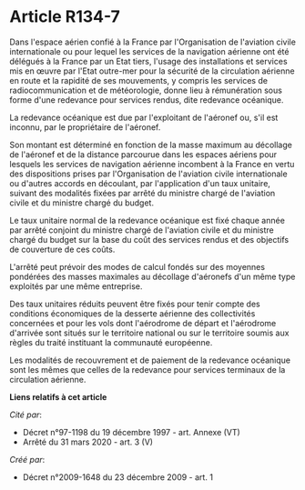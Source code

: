 # Article R134-7

Dans l'espace aérien confié à la France par l'Organisation de l'aviation civile internationale ou pour lequel les services de
la navigation aérienne ont été délégués à la France par un Etat tiers, l'usage des installations et services mis en œuvre par
l'Etat outre-mer pour la sécurité de la circulation aérienne en route et la rapidité de ses mouvements, y compris les
services de radiocommunication et de météorologie, donne lieu à rémunération sous forme d'une redevance pour services rendus,
dite redevance océanique. 

La redevance océanique est due par l'exploitant de l'aéronef ou, s'il est inconnu, par le propriétaire de l'aéronef. 

Son montant est déterminé en fonction de la masse maximum au décollage de l'aéronef et de la distance parcourue dans les
espaces aériens pour lesquels les services de navigation aérienne incombent à la France en vertu des dispositions prises par
l'Organisation de l'aviation civile internationale ou d'autres accords en découlant, par l'application d'un taux unitaire,
suivant des modalités fixées par arrêté du ministre chargé de l'aviation civile et du ministre chargé du budget. 

Le taux unitaire normal de la redevance océanique est fixé chaque année par arrêté conjoint du ministre chargé de l'aviation
civile et du ministre chargé du budget sur la base du coût des services rendus et des objectifs de couverture de ces coûts.

L'arrêté peut prévoir des modes de calcul fondés sur des moyennes pondérées des masses maximales au décollage d'aéronefs d'un
même type exploités par une même entreprise. 

Des taux unitaires réduits peuvent être fixés pour tenir compte des conditions économiques de la desserte aérienne des
collectivités concernées et pour les vols dont l'aérodrome de départ et l'aérodrome d'arrivée sont situés sur le territoire
national ou sur le territoire soumis aux règles du traité instituant la communauté européenne. 

Les modalités de recouvrement et de paiement de la redevance océanique sont les mêmes que celles de la redevance pour
services terminaux de la circulation aérienne.

**Liens relatifs à cet article**

_Cité par_:

  - Décret n°97-1198 du 19 décembre 1997 - art. Annexe (VT)
  - Arrêté du 31 mars 2020 - art. 3 (V)

_Créé par_:

  - Décret n°2009-1648 du 23 décembre 2009 - art. 1
